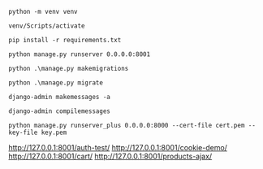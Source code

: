 ```
python -m venv venv
```

```
venv/Scripts/activate
```

```
pip install -r requirements.txt
```

```
python manage.py runserver 0.0.0.0:8001
```

```
python .\manage.py makemigrations
```

```
python .\manage.py migrate
```

```
django-admin makemessages -a
```

```
django-admin compilemessages
```

```
python manage.py runserver_plus 0.0.0.0:8000 --cert-file cert.pem --key-file key.pem
```
http://127.0.0.1:8001/auth-test/
http://127.0.0.1:8001/cookie-demo/
http://127.0.0.1:8001/cart/
http://127.0.0.1:8001/products-ajax/
